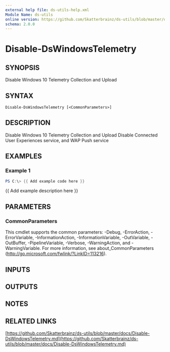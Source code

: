 ```yaml
---
external help file: ds-utils-help.xml
Module Name: ds-utils
online version: https://github.com/Skatterbrainz/ds-utils/blob/master/docs/Disable-DsWindowsTelemetry.md
schema: 2.0.0
---
```


# Disable-DsWindowsTelemetry

## SYNOPSIS
Disable Windows 10 Telemetry Collection and Upload

## SYNTAX

```
Disable-DsWindowsTelemetry [<CommonParameters>]
```

## DESCRIPTION
Disable Windows 10 Telemetry Collection and Upload
Disable Connected User Experiences service, and WAP Push service

## EXAMPLES

### Example 1
```powershell
PS C:\> {{ Add example code here }}
```

{{ Add example description here }}

## PARAMETERS

### CommonParameters
This cmdlet supports the common parameters: -Debug, -ErrorAction, -ErrorVariable, -InformationAction, -InformationVariable, -OutVariable, -OutBuffer, -PipelineVariable, -Verbose, -WarningAction, and -WarningVariable.
For more information, see about_CommonParameters (http://go.microsoft.com/fwlink/?LinkID=113216).

## INPUTS

## OUTPUTS

## NOTES

## RELATED LINKS

[https://github.com/Skatterbrainz/ds-utils/blob/master/docs/Disable-DsWindowsTelemetry.md](https://github.com/Skatterbrainz/ds-utils/blob/master/docs/Disable-DsWindowsTelemetry.md)

